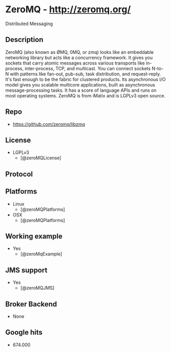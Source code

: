 # ZeroMQ - http://zeromq.org/
Distributed Messaging


## Description
ZeroMQ (also known as ØMQ, 0MQ, or zmq) looks like an embeddable networking library but acts like a concurrency framework. It gives you sockets that carry atomic messages across various transports like in-process, inter-process, TCP, and multicast. You can connect sockets N-to-N with patterns like fan-out, pub-sub, task distribution, and request-reply. It's fast enough to be the fabric for clustered products. Its asynchronous I/O model gives you scalable multicore applications, built as asynchronous message-processing tasks. It has a score of language APIs and runs on most operating systems. ZeroMQ is from iMatix and is LGPLv3 open source.


## Repo
- https://github.com/zeromq/libzmq


## License
- LGPLv3
    - [@zeroMQLicense]


## Protocol


## Platforms
- Linux
    - [@zeroMQPlatforms]
- OSX
    - [@zeroMQPlatforms]


## Working example
- Yes
    - [@zeroMqExample]


## JMS support
- Yes
    - [@zeroMQJMS]


## Broker Backend
- None


## Google hits
- 674.000
